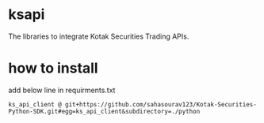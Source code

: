# ksapi
The libraries to integrate Kotak Securities Trading APIs.

# how to install
add below line in requirments.txt
```
ks_api_client @ git+https://github.com/sahasourav123/Kotak-Securities-Python-SDK.git#egg=ks_api_client&subdirectory=./python
```
